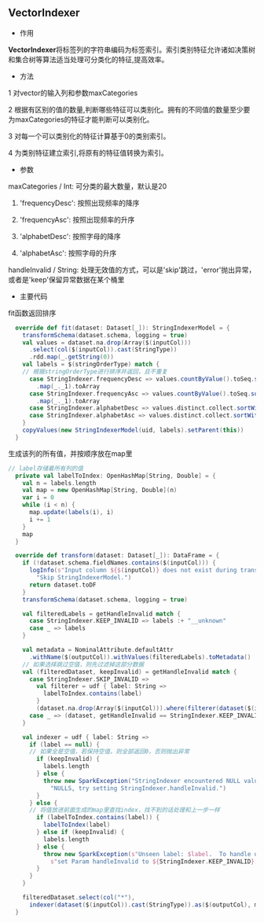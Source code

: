 VectorIndexer
--

- 作用

**VectorIndexer**将标签列的字符串编码为标签索引。索引类别特征允许诸如决策树和集合树等算法适当处理可分类化的特征,提高效率。

- 方法

1 对vector的输入列和参数maxCategories

2 根据有区别的值的数量,判断哪些特征可以类别化。拥有的不同值的数量至少要为maxCategories的特征才能判断可以类别化。

3 对每一个可以类别化的特征计算基于0的类别索引。

4 为类别特征建立索引,将原有的特征值转换为索引。

- 参数

maxCategories  / Int: 可分类的最大数量，默认是20

1. 'frequencyDesc': 按照出现频率的降序

2. 'frequencyAsc': 按照出现频率的升序  
3. 'alphabetDesc': 按照字母的降序  
4. 'alphabetAsc': 按照字母的升序 

handleInvalid / String: 处理无效值的方式，可以是'skip'跳过，'error'抛出异常，或者是'keep'保留异常数据在某个桶里

- 主要代码

fit函数返回排序
```scala
  override def fit(dataset: Dataset[_]): StringIndexerModel = {
    transformSchema(dataset.schema, logging = true)
    val values = dataset.na.drop(Array($(inputCol)))
      .select(col($(inputCol)).cast(StringType))
      .rdd.map(_.getString(0))
    val labels = $(stringOrderType) match {
    // 根据stringOrderType进行排序并返回，且不重复
      case StringIndexer.frequencyDesc => values.countByValue().toSeq.sortBy(-_._2)
        .map(_._1).toArray
      case StringIndexer.frequencyAsc => values.countByValue().toSeq.sortBy(_._2)
        .map(_._1).toArray
      case StringIndexer.alphabetDesc => values.distinct.collect.sortWith(_ > _)
      case StringIndexer.alphabetAsc => values.distinct.collect.sortWith(_ < _)
    }
    copyValues(new StringIndexerModel(uid, labels).setParent(this))
  }
```

生成该列的所有值，并按顺序放在map里

```scala
// label存储着所有列的值
  private val labelToIndex: OpenHashMap[String, Double] = {
    val n = labels.length
    val map = new OpenHashMap[String, Double](n)
    var i = 0
    while (i < n) {
      map.update(labels(i), i)
      i += 1
    }
    map
  }
```


```scala
  override def transform(dataset: Dataset[_]): DataFrame = {
    if (!dataset.schema.fieldNames.contains($(inputCol))) {
      logInfo(s"Input column ${$(inputCol)} does not exist during transformation. " +
        "Skip StringIndexerModel.")
      return dataset.toDF
    }
    transformSchema(dataset.schema, logging = true)

    val filteredLabels = getHandleInvalid match {
      case StringIndexer.KEEP_INVALID => labels :+ "__unknown"
      case _ => labels
    }

    val metadata = NominalAttribute.defaultAttr
      .withName($(outputCol)).withValues(filteredLabels).toMetadata()
    // 如果选择跳过空值，则先过滤掉这部分数据
    val (filteredDataset, keepInvalid) = getHandleInvalid match {
      case StringIndexer.SKIP_INVALID =>
        val filterer = udf { label: String =>
          labelToIndex.contains(label)
        }
        (dataset.na.drop(Array($(inputCol))).where(filterer(dataset($(inputCol)))), false)
      case _ => (dataset, getHandleInvalid == StringIndexer.KEEP_INVALID)
    }

    val indexer = udf { label: String =>
      if (label == null) {
      // 如果全是空值，若保持空值，则全部返回0，否则抛出异常
        if (keepInvalid) {
          labels.length
        } else {
          throw new SparkException("StringIndexer encountered NULL value. To handle or skip " +
            "NULLS, try setting StringIndexer.handleInvalid.")
        }
      } else {
      // 将值放进前面生成的map里查找index，找不到的话处理和上一步一样
        if (labelToIndex.contains(label)) {
          labelToIndex(label)
        } else if (keepInvalid) {
          labels.length
        } else {
          throw new SparkException(s"Unseen label: $label.  To handle unseen labels, " +
            s"set Param handleInvalid to ${StringIndexer.KEEP_INVALID}.")
        }
      }
    }

    filteredDataset.select(col("*"),
      indexer(dataset($(inputCol)).cast(StringType)).as($(outputCol), metadata))
  }
```

